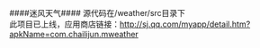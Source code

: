 ####迷风天气####
源代码在/weather/src目录下<br>此项目已上线，应用商店链接：http://sj.qq.com/myapp/detail.htm?apkName=com.chailijun.mweather
